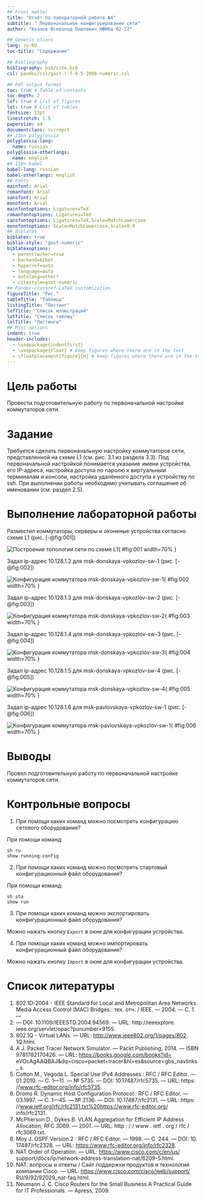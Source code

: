 ```yaml
---
## Front matter
title: "Отчёт по лабораторной работе №4"
subtitle: " Первоначальное конфигурирование сети"
author: "Козлов Всеволод Павлович НФИбд-02-22"

## Generic otions
lang: ru-RU
toc-title: "Содержание"

## Bibliography
bibliography: bib/cite.bib
csl: pandoc/csl/gost-r-7-0-5-2008-numeric.csl

## Pdf output format
toc: true # Table of contents
toc-depth: 2
lof: true # List of figures
lot: true # List of tables
fontsize: 12pt
linestretch: 1.5
papersize: a4
documentclass: scrreprt
## I18n polyglossia
polyglossia-lang:
  name: russian
polyglossia-otherlangs:
  name: english
## I18n babel
babel-lang: russian
babel-otherlangs: english
## Fonts
mainfont: Arial
romanfont: Arial
sansfont: Arial
monofont: Arial
mainfontoptions: Ligatures=TeX
romanfontoptions: Ligatures=TeX
sansfontoptions: Ligatures=TeX,Scale=MatchLowercase
monofontoptions: Scale=MatchLowercase,Scale=0.9
## Biblatex
biblatex: true
biblio-style: "gost-numeric"
biblatexoptions:
  - parentracker=true
  - backend=biber
  - hyperref=auto
  - language=auto
  - autolang=other*
  - citestyle=gost-numeric
## Pandoc-crossref LaTeX customization
figureTitle: "Рис."
tableTitle: "Таблица"
listingTitle: "Листинг"
lofTitle: "Список иллюстраций"
lotTitle: "Список таблиц"
lolTitle: "Листинги"
## Misc options
indent: true
header-includes:
  - \usepackage{indentfirst}
  - \usepackage{float} # keep figures where there are in the text
  - \floatplacement{figure}{H} # keep figures where there are in the text
---
```


# Цель работы

Провести подготовительную работу по первоначальной настройке коммутаторов сети.

# Задание

Требуется сделать первоначальную настройку коммутаторов сети, представленной на схеме L1 (см. рис. 3.1 из раздела 3.3). Под первоначальной
настройкой понимается указание имени устройства, его IP-адреса, настройка
доступа по паролю к виртуальным терминалам и консоли, настройка удалённого доступа к устройству по ssh.
При выполнении работы необходимо учитывать соглашение об именовании
(см. раздел 2.5).

# Выполнение лабораторной работы

Разместил коммутаторы, серверы и оконеные устройства согласно схеме L1 (рис. [-@fig:001])

![Построение топологии сети по схеме L1](image/1.png){ #fig:001 width=70% }

Задал ip-адрес 10.128.1.2 для msk-donskaya-vpkozlov-sw-1 (рис. [-@fig:002])

![Конфигурация коммутатора msk-donskaya-vpkozlov-sw-1](image/2.png){ #fig:002 width=70% }

Задал ip-адрес 10.128.1.3 для msk-donskaya-vpkozlov-sw-2 (рис. [-@fig:003])

![Конфигурация коммутатора msk-donskaya-vpkozlov-sw-2](image/3.png){ #fig:003 width=70% }

Задал ip-адрес 10.128.1.4 для msk-donskaya-vpkozlov-sw-3 (рис. [-@fig:004])

![Конфигурация коммутатора msk-donskaya-vpkozlov-sw-3](image/4.png){ #fig:004 width=70% }

Задал ip-адрес 10.128.1.5 для msk-donskaya-vpkozlov-sw-4 (рис. [-@fig:005])

![Конфигурация коммутатора msk-donskaya-vpkozlov-sw-4](image/5.png){ #fig:005 width=70% }

Задал ip-адрес 10.128.1.6 для msk-pavlovskaya-vpkozlov-sw-1 (рис. [-@fig:006])

![Конфигурация коммутатора msk-pavlovskaya-vpkozlov-sw-1](image/6.png){ #fig:006 width=70% }

# Выводы

Провел подготовительную работу по первоначальной настройке коммутаторов сети.

# Контрольные вопросы

1. При помощи каких команд можно посмотреть конфигурацию сетевого
оборудования?

При помощи команд:

```
sh ru
show running-config
```

2. При помощи каких команд можно посмотреть стартовый конфигурационный файл оборудования?

При помощи команд:

```
sh sta
show run
```

3. При помощи каких команд можно экспортировать конфигурационный файл
оборудования?

Можно нажать кнопку `Export`  в окне для конфигурации устройства.

4. При помощи каких команд можно импортировать конфигурационный файл
оборудования?

Можно нажать кнопку `Import`  в окне для конфигурации устройства.

# Список литературы
1. 802.1D-2004 - IEEE Standard for Local and Metropolitan Area Networks.
Media Access Control (MAC) Bridges : тех. отч. / IEEE. — 2004. — С. 1—
277. — DOI: 10.1109/IEEESTD.2004.94569. — URL: http://ieeexplore.
ieee.org/servlet/opac?punumber=9155.
2. 802.1Q - Virtual LANs. — URL: http://www.ieee802.org/1/pages/802.
1Q.html.
3. A J. Packet Tracer Network Simulator. — Packt Publishing, 2014. —
ISBN 9781782170426. — URL: https://books.google.com/books?id=
eVOcAgAAQBAJ&dq=cisco+packet+tracer&hl=es&source=gbs_navlinks_
s.
4. Cotton M., Vegoda L. Special Use IPv4 Addresses : RFC / RFC Editor. —
01.2010. — С. 1—11. — № 5735. — DOI: 10.17487/rfc5735. — URL: https:
//www.rfc-editor.org/info/rfc5735.
5. Droms R. Dynamic Host Configuration Protocol : RFC / RFC Editor. —
03.1997. — С. 1—45. — № 2136. — DOI: 10.17487/rfc2131. — URL: https:
//www.ietf.org/rfc/rfc2131.txt%20https://www.rfc-editor.org/
info/rfc2131.
6. McPherson D., Dykes B. VLAN Aggregation for Efficient IP Address
Allocation, RFC 3069. — 2001. — URL: http : / / www . ietf . org / rfc /
rfc3069.txt.
7. Moy J. OSPF Version 2 : RFC / RFC Editor. — 1998. — С. 244. — DOI: 10.
17487/rfc2328. — URL: https://www.rfc-editor.org/info/rfc2328.
8. NAT Order of Operation. — URL: https://www.cisco.com/c/en/us/
support/docs/ip/network-address-translation-nat/6209-5.html.
9. NAT: вопросы и ответы / Сайт поддержки продуктов и технологий
компании Cisco. — URL: https://www.cisco.com/cisco/web/support/
RU/9/92/92029_nat-faq.html.
10. Neumann J. C. Cisco Routers for the Small Business A Practical Guide for
IT Professionals. — Apress, 2009.
